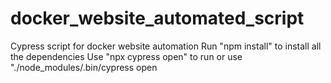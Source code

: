 # docker_website_automated_script
Cypress script for docker website automation
Run "npm install" to install all the dependencies
Use "npx cypress open" to run or use "./node_modules/.bin/cypress open
